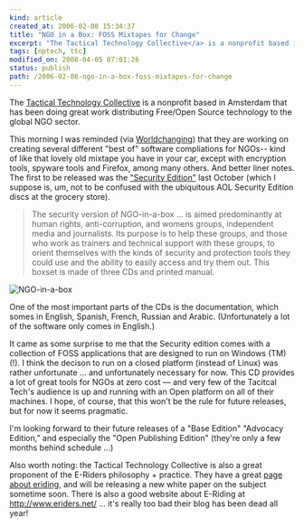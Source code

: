 ```yaml
---
kind: article
created_at: 2006-02-08 15:34:37
title: "NGO in a Box: FOSS Mixtapes for Change"
excerpt: "The Tactical Technology Collective</a> is a nonprofit based in Amsterdam that has been doing great work distributing Free/Open Source technology to the global NGO sector."
tags: [nptech, ttc]
modified_on: 2008-04-05 07:01:26
status: publish 
path: /2006-02-08-ngo-in-a-box-foss-mixtapes-for-change
---
```


The <a href="http://www.tacticaltech.org/">Tactical Technology Collective</a> is a nonprofit based in Amsterdam that has been doing great work distributing Free/Open Source technology to the global NGO sector. 

This morning I was reminded (via <a href="http://www.worldchanging.com/archives/004083.html">Worldchanging</a>) that they are working on creating several different "best of" software compliations for NGOs-- kind of like that lovely old mixtape you have in your car, except with encryption tools, spyware tools and Firefox, among many others. And better liner notes. The first to be released was the <a href="http://ngoinabox.org/">"Security Edition"</a> last October (which I suppose is, um, not to be confused with the ubiquitous AOL Security Edition discs at the grocery store). 

<blockquote class="large">
The security version of NGO-in-a-box ... is aimed predominantly at human rights, anti-corruption, and womens groups, independent media and journalists. Its purpose is to help these groups, and those who work as trainers and technical support with these groups, to orient themselves with the kinds of security and protection tools they could use and the ability to easily access and try them out. This boxset is made of three CDs and printed manual.
</blockquote>

<img src='/static/images/ngoinaabox.jpg' alt='NGO-in-a-box' >

One of the most important parts of the CDs is the documentation, which somes in English, Spanish, French, Russian and Arabic. (Unfortunately a lot of the software only comes in English.) 

It came as some surprise to me that the Security edition comes with a collection of FOSS applications that are designed to run on Windows (TM)(!). I think the decison to run on a closed platform (instead of Linux) was rather unfortunate ... and unfortunately necessary for now. This CD provides a lot of great tools for NGOs at zero cost &mdash; and very few of the Tacitcal Tech's audience is up and running with an Open platform on all of their machines. I hope, of course, that this won't be the rule for future releases, but for now it seems pragmatic. 

I'm looking forward to their future releases of a "Base Edition" "Advocacy Edition,"  and especially the "Open Publishing Edition" (they're only a few months behind schedule ...) 

Also worth noting: the Tactical Technology Collective is also a great proponent of the E-Riders philosophy + practice. They have a great <a href="http://www.tacticaltech.org/eriding">page about eriding</a>, and will be releasing a new white paper on the subject sometime soon. There is also a good website about E-Riding at <a href="http://www.eriders.net/">http://www.eriders.net/</a> ... it's really too bad their blog has been dead all year! 
